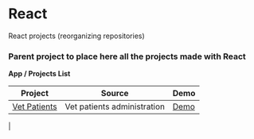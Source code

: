 # React
React projects (reorganizing repositories)


### Parent project to place here all the projects made with React


**App / Projects List**


| Project | Source |Demo|
| --- | --- |--- |
| [Vet Patients](https://github.com/dmeritano/react-ex/tree/main/vet-patients) | Vet patients administration |[Demo](https://dmeritano-vet-patients-manager.netlify.app/)
|
